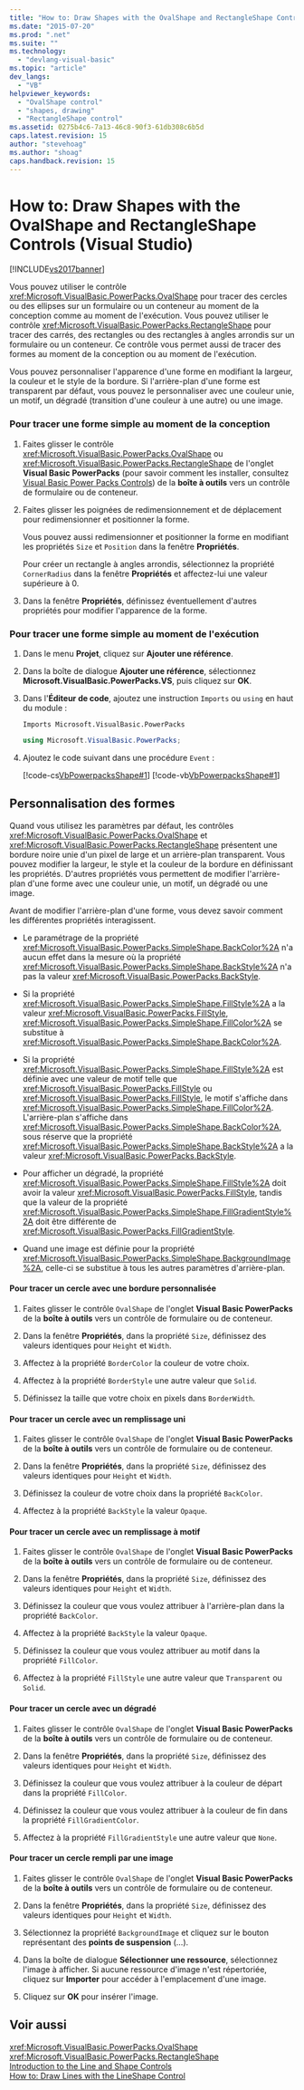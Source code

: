 ```yaml
---
title: "How to: Draw Shapes with the OvalShape and RectangleShape Controls (Visual Studio) | Microsoft Docs"
ms.date: "2015-07-20"
ms.prod: ".net"
ms.suite: ""
ms.technology: 
  - "devlang-visual-basic"
ms.topic: "article"
dev_langs: 
  - "VB"
helpviewer_keywords: 
  - "OvalShape control"
  - "shapes, drawing"
  - "RectangleShape control"
ms.assetid: 0275b4c6-7a13-46c8-90f3-61db308c6b5d
caps.latest.revision: 15
author: "stevehoag"
ms.author: "shoag"
caps.handback.revision: 15
---
```

# How to: Draw Shapes with the OvalShape and RectangleShape Controls (Visual Studio)
[!INCLUDE[vs2017banner](../../../visual-basic/includes/vs2017banner.md)]

Vous pouvez utiliser le contrôle <xref:Microsoft.VisualBasic.PowerPacks.OvalShape> pour tracer des cercles ou des ellipses sur un formulaire ou un conteneur au moment de la conception comme au moment de l'exécution.  Vous pouvez utiliser le contrôle <xref:Microsoft.VisualBasic.PowerPacks.RectangleShape> pour tracer des carrés, des rectangles ou des rectangles à angles arrondis sur un formulaire ou un conteneur.  Ce contrôle vous permet aussi de tracer des formes au moment de la conception ou au moment de l'exécution.  
  
 Vous pouvez personnaliser l'apparence d'une forme en modifiant la largeur, la couleur et le style de la bordure.  Si l'arrière\-plan d'une forme est transparent par défaut, vous pouvez le personnaliser avec une couleur unie, un motif, un dégradé \(transition d'une couleur à une autre\) ou une image.  
  
### Pour tracer une forme simple au moment de la conception  
  
1.  Faites glisser le contrôle <xref:Microsoft.VisualBasic.PowerPacks.OvalShape> ou <xref:Microsoft.VisualBasic.PowerPacks.RectangleShape> de l'onglet **Visual Basic PowerPacks** \(pour savoir comment les installer, consultez [Visual Basic Power Packs Controls](../../../visual-basic/developing-apps/windows-forms/power-packs-controls.md)\) de la **boîte à outils** vers un contrôle de formulaire ou de conteneur.  
  
2.  Faites glisser les poignées de redimensionnement et de déplacement pour redimensionner et positionner la forme.  
  
     Vous pouvez aussi redimensionner et positionner la forme en modifiant les propriétés `Size` et `Position` dans la fenêtre **Propriétés**.  
  
     Pour créer un rectangle à angles arrondis, sélectionnez la propriété `CornerRadius` dans la fenêtre **Propriétés** et affectez\-lui une valeur supérieure à 0.  
  
3.  Dans la fenêtre **Propriétés**, définissez éventuellement d'autres propriétés pour modifier l'apparence de la forme.  
  
### Pour tracer une forme simple au moment de l'exécution  
  
1.  Dans le menu **Projet**, cliquez sur **Ajouter une référence**.  
  
2.  Dans la boîte de dialogue **Ajouter une référence**, sélectionnez **Microsoft.VisualBasic.PowerPacks.VS**, puis cliquez sur **OK**.  
  
3.  Dans l'**Éditeur de code**, ajoutez une instruction `Imports` ou `using` en haut du module :  
  
    ```vb#  
    Imports Microsoft.VisualBasic.PowerPacks  
    ```  
  
    ```c#  
    using Microsoft.VisualBasic.PowerPacks;  
    ```  
  
4.  Ajoutez le code suivant dans une procédure `Event` :  
  
     [!code-cs[VbPowerpacksShape#1](../../../visual-basic/developing-apps/windows-forms/codesnippet/csharp/VbPowerpacksShapeCS/VbPowerpacksShape.cs#1)]
     [!code-vb[VbPowerpacksShape#1](../../../visual-basic/developing-apps/windows-forms/codesnippet/visualbasic/VbPowerpacksShape/VbPowerpacksShape.vb#1)]  
  
## Personnalisation des formes  
 Quand vous utilisez les paramètres par défaut, les contrôles <xref:Microsoft.VisualBasic.PowerPacks.OvalShape> et <xref:Microsoft.VisualBasic.PowerPacks.RectangleShape> présentent une bordure noire unie d'un pixel de large et un arrière\-plan transparent.  Vous pouvez modifier la largeur, le style et la couleur de la bordure en définissant les propriétés.  D'autres propriétés vous permettent de modifier l'arrière\-plan d'une forme avec une couleur unie, un motif, un dégradé ou une image.  
  
 Avant de modifier l'arrière\-plan d'une forme, vous devez savoir comment les différentes propriétés interagissent.  
  
-   Le paramétrage de la propriété <xref:Microsoft.VisualBasic.PowerPacks.SimpleShape.BackColor%2A> n'a aucun effet dans la mesure où la propriété <xref:Microsoft.VisualBasic.PowerPacks.SimpleShape.BackStyle%2A> n'a pas la valeur <xref:Microsoft.VisualBasic.PowerPacks.BackStyle>.  
  
-   Si la propriété <xref:Microsoft.VisualBasic.PowerPacks.SimpleShape.FillStyle%2A> a la valeur <xref:Microsoft.VisualBasic.PowerPacks.FillStyle>, <xref:Microsoft.VisualBasic.PowerPacks.SimpleShape.FillColor%2A> se substitue à <xref:Microsoft.VisualBasic.PowerPacks.SimpleShape.BackColor%2A>.  
  
-   Si la propriété <xref:Microsoft.VisualBasic.PowerPacks.SimpleShape.FillStyle%2A> est définie avec une valeur de motif telle que <xref:Microsoft.VisualBasic.PowerPacks.FillStyle> ou <xref:Microsoft.VisualBasic.PowerPacks.FillStyle>, le motif s'affiche dans <xref:Microsoft.VisualBasic.PowerPacks.SimpleShape.FillColor%2A>.  L'arrière\-plan s'affiche dans <xref:Microsoft.VisualBasic.PowerPacks.SimpleShape.BackColor%2A>, sous réserve que la propriété <xref:Microsoft.VisualBasic.PowerPacks.SimpleShape.BackStyle%2A> a la valeur <xref:Microsoft.VisualBasic.PowerPacks.BackStyle>.  
  
-   Pour afficher un dégradé, la propriété <xref:Microsoft.VisualBasic.PowerPacks.SimpleShape.FillStyle%2A> doit avoir la valeur <xref:Microsoft.VisualBasic.PowerPacks.FillStyle>, tandis que la valeur de la propriété <xref:Microsoft.VisualBasic.PowerPacks.SimpleShape.FillGradientStyle%2A> doit être différente de <xref:Microsoft.VisualBasic.PowerPacks.FillGradientStyle>.  
  
-   Quand une image est définie pour la propriété <xref:Microsoft.VisualBasic.PowerPacks.SimpleShape.BackgroundImage%2A>, celle\-ci se substitue à tous les autres paramètres d'arrière\-plan.  
  
#### Pour tracer un cercle avec une bordure personnalisée  
  
1.  Faites glisser le contrôle `OvalShape` de l'onglet **Visual Basic PowerPacks** de la **boîte à outils** vers un contrôle de formulaire ou de conteneur.  
  
2.  Dans la fenêtre **Propriétés**, dans la propriété `Size`, définissez des valeurs identiques pour `Height` et `Width`.  
  
3.  Affectez à la propriété `BorderColor` la couleur de votre choix.  
  
4.  Affectez à la propriété `BorderStyle` une autre valeur que `Solid`.  
  
5.  Définissez la taille que votre choix en pixels dans `BorderWidth`.  
  
#### Pour tracer un cercle avec un remplissage uni  
  
1.  Faites glisser le contrôle `OvalShape` de l'onglet **Visual Basic PowerPacks** de la **boîte à outils** vers un contrôle de formulaire ou de conteneur.  
  
2.  Dans la fenêtre **Propriétés**, dans la propriété `Size`, définissez des valeurs identiques pour `Height` et `Width`.  
  
3.  Définissez la couleur de votre choix dans la propriété `BackColor`.  
  
4.  Affectez à la propriété `BackStyle` la valeur `Opaque`.  
  
#### Pour tracer un cercle avec un remplissage à motif  
  
1.  Faites glisser le contrôle `OvalShape` de l'onglet **Visual Basic PowerPacks** de la **boîte à outils** vers un contrôle de formulaire ou de conteneur.  
  
2.  Dans la fenêtre **Propriétés**, dans la propriété `Size`, définissez des valeurs identiques pour `Height` et `Width`.  
  
3.  Définissez la couleur que vous voulez attribuer à l'arrière\-plan dans la propriété `BackColor`.  
  
4.  Affectez à la propriété `BackStyle` la valeur `Opaque`.  
  
5.  Définissez la couleur que vous voulez attribuer au motif dans la propriété `FillColor`.  
  
6.  Affectez à la propriété `FillStyle` une autre valeur que `Transparent` ou `Solid`.  
  
#### Pour tracer un cercle avec un dégradé  
  
1.  Faites glisser le contrôle `OvalShape` de l'onglet **Visual Basic PowerPacks** de la **boîte à outils** vers un contrôle de formulaire ou de conteneur.  
  
2.  Dans la fenêtre **Propriétés**, dans la propriété `Size`, définissez des valeurs identiques pour `Height` et `Width`.  
  
3.  Définissez la couleur que vous voulez attribuer à la couleur de départ dans la propriété `FillColor`.  
  
4.  Définissez la couleur que vous voulez attribuer à la couleur de fin dans la propriété `FillGradientColor`.  
  
5.  Affectez à la propriété `FillGradientStyle` une autre valeur que `None`.  
  
#### Pour tracer un cercle rempli par une image  
  
1.  Faites glisser le contrôle `OvalShape` de l'onglet **Visual Basic PowerPacks** de la **boîte à outils** vers un contrôle de formulaire ou de conteneur.  
  
2.  Dans la fenêtre **Propriétés**, dans la propriété `Size`, définissez des valeurs identiques pour `Height` et `Width`.  
  
3.  Sélectionnez la propriété `BackgroundImage` et cliquez sur le bouton représentant des **points de suspension** \(...\).  
  
4.  Dans la boîte de dialogue **Sélectionner une ressource**, sélectionnez l'image à afficher.  Si aucune ressource d'image n'est répertoriée, cliquez sur **Importer** pour accéder à l'emplacement d'une image.  
  
5.  Cliquez sur **OK** pour insérer l'image.  
  
## Voir aussi  
 <xref:Microsoft.VisualBasic.PowerPacks.OvalShape>   
 <xref:Microsoft.VisualBasic.PowerPacks.RectangleShape>   
 [Introduction to the Line and Shape Controls](../../../visual-basic/developing-apps/windows-forms/introduction-to-the-line-and-shape-controls-visual-studio.md)   
 [How to: Draw Lines with the LineShape Control](../../../visual-basic/developing-apps/windows-forms/how-to-draw-lines-with-the-lineshape-control-visual-studio.md)